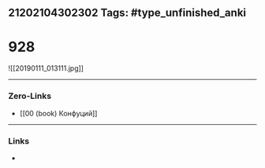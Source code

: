21202104302302
Tags: #type_unfinished_anki 
---
# 928

![[20190111_013111.jpg]]

---
### Zero-Links
- [[00 (book) Конфуций]]
---
### Links
-